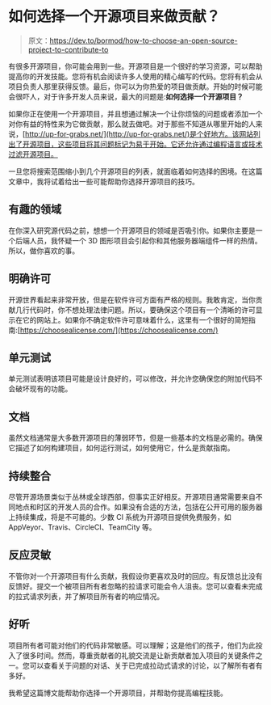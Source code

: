 # 如何选择一个开源项目来做贡献？

> 原文：<https://dev.to/bormod/how-to-choose-an-open-source-project-to-contribute-to>

有很多开源项目，你可能会用到一些。开源项目是一个很好的学习资源，可以帮助提高你的开发技能。您将有机会阅读许多人使用的精心编写的代码。您将有机会从项目负责人那里获得反馈。最后，你可以为你热爱的项目做贡献。开始的时候可能会很吓人，对于许多开发人员来说，最大的问题是:**如何选择一个开源项目？**

如果你正在使用一个开源项目，并且想通过解决一个让你烦恼的问题或者添加一个对你有益的特性来为它做贡献，那么就去做吧。对于那些不知道从哪里开始的人来说，[http://up-for-grabs.net/](http://up-for-grabs.net/)是个好地方。该网站列出了开源项目，这些项目将其问题标记为易于开始。它还允许通过编程语言或技术过滤开源项目。

一旦您将搜索范围缩小到几个开源项目的列表，就面临着如何选择的困境。在这篇文章中，我将试着给出一些可能帮助你选择开源项目的技巧。

## 有趣的领域

在你深入研究源代码之前，想想一个开源项目的领域是否吸引你。如果你主要是一个后端人员，我怀疑一个 3D 图形项目会引起你和其他服务器端组件一样的热情。所以，做你喜欢的事。

## 明确许可

开源世界看起来非常开放，但是在软件许可方面有严格的规则。我敢肯定，当你贡献几行代码时，你不想处理法律问题。所以，要确保这个项目有一个清晰的许可显示在它的网站上。如果你不确定软件许可意味着什么，这里有一个很好的简短指南:[https://choosealicense.com/](https://choosealicense.com/)

## 单元测试

单元测试表明该项目可能是设计良好的，可以修改，并允许您确保您的附加代码不会破坏现有的功能。

## 文档

虽然文档通常是大多数开源项目的薄弱环节，但是一些基本的文档是必需的。确保它描述了如何构建项目，如何运行测试，如何使用它，什么是贡献指南。

## 持续整合

尽管开源场景类似于丛林或全球西部，但事实正好相反。开源项目通常需要来自不同地点和时区的开发人员的合作。如果没有合适的方法，包括在公开可用的服务器上持续集成，将是不可能的。少数 CI 系统为开源项目提供免费服务，如 AppVeyor、Travis、CircleCI、TeamCity 等。

## 反应灵敏

不管你对一个开源项目有什么贡献，我假设你更喜欢及时的回应。有反馈总比没有反馈好。提交一个被项目所有者忽略的拉请求可能会令人沮丧。您可以查看未完成的拉式请求列表，并了解项目所有者的响应情况。

## 好听

项目所有者可能对他们的代码非常敏感。可以理解；这是他们的孩子，他们为此投入了很多时间。然而，尊重贡献者的礼貌交流是让新贡献者加入项目的关键条件之一。您可以查看关于问题的对话、关于已完成拉动式请求的讨论，以了解所有者有多好。

我希望这篇博文能帮助你选择一个开源项目，并帮助你提高编程技能。